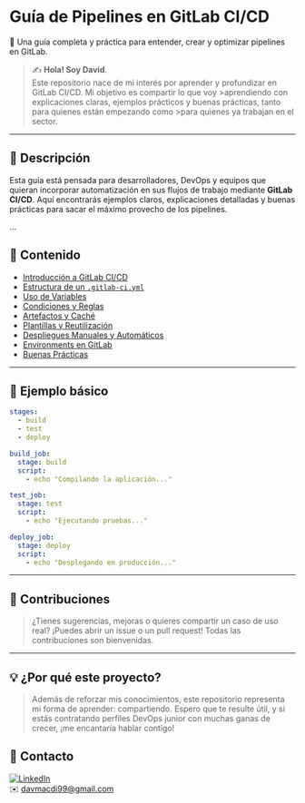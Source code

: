 # Guía de Pipelines en GitLab CI/CD

🚀 Una guía completa y práctica para entender, crear y optimizar pipelines en GitLab.

> ✍️ **Hola! Soy David**.  
> Este repositorio nace de mi interés por aprender y profundizar en GitLab CI/CD. Mi objetivo es compartir lo que voy >aprendiendo con explicaciones claras, ejemplos prácticos y buenas prácticas, tanto para quienes están empezando como >para quienes ya trabajan en el sector.

---

## 📘 Descripción

Esta guía está pensada para desarrolladores, DevOps y equipos que quieran incorporar automatización en sus flujos de trabajo mediante **GitLab CI/CD**. Aquí encontrarás ejemplos claros, explicaciones detalladas y buenas prácticas para sacar el máximo provecho de los pipelines.

...

## 📂 Contenido

- [Introducción a GitLab CI/CD](/Carpetas-Contenidos/Introduccion/introduccion.md)
- [Estructura de un `.gitlab-ci.yml`](/Carpetas-Contenidos/Estructura/estructura-yml.md)
- [Uso de Variables](/Carpetas-Contenidos/Variables/variables.md)
- [Condiciones y Reglas](/Carpetas-Contenidos/Condiciones-Reglas/condiciones-reglas.md)
- [Artefactos y Caché](/Carpetas-Contenidos/Artefactos-cache/artefactos-cache.md)
- [Plantillas y Reutilización](/Carpetas-Contenidos/Plantillas/plantillas-reutilizacion.md)
- [Despliegues Manuales y Automáticos](/Carpetas-Contenidos/Despliegues/despliegues.md)
- [Environments en GitLab](/Carpetas-Contenidos/Enviroments/environments.md)
- [Buenas Prácticas](/Carpetas-Contenidos/BuenasPracticas/buenas-practicas.md)

---

## 📄 Ejemplo básico

```yaml
stages:
  - build
  - test
  - deploy

build_job:
  stage: build
  script:
    - echo "Compilando la aplicación..."

test_job:
  stage: test
  script:
    - echo "Ejecutando pruebas..."

deploy_job:
  stage: deploy
  script:
    - echo "Desplegando en producción..."

```
---

## 🙌 Contribuciones
> ¿Tienes sugerencias, mejoras o quieres compartir un caso de uso real?
> ¡Puedes abrir un issue o un pull request! Todas las contribuciones son bienvenidas.
> 
---

## 💡 ¿Por qué este proyecto?
> Además de reforzar mis conocimientos, este repositorio representa mi forma de aprender: compartiendo.
> Espero que te resulte útil, y si estás contratando perfiles DevOps junior con muchas ganas de crecer, ¡me encantaría 
> hablar contigo!

## 🔗 Contacto

[![LinkedIn](https://img.shields.io/badge/LinkedIn-David%20Macias-blue?logo=linkedin&style=flat-square)](https://www.linkedin.com/in/davidmaciasdiaz/)  
✉️ davmacdi99@gmail.com







